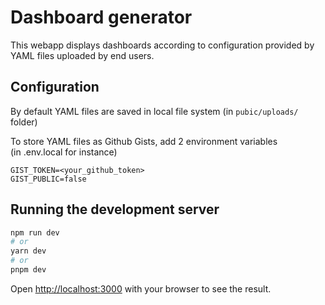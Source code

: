 # Dashboard generator

This webapp displays dashboards according to configuration
provided by YAML files uploaded by end users.

## Configuration

By default YAML files are saved in local file system (in `pubic/uploads/` folder)

To store YAML files as Github Gists, add 2 environment variables  
(in .env.local for instance)

```
GIST_TOKEN=<your_github_token>
GIST_PUBLIC=false
```

## Running the development server

```bash
npm run dev
# or
yarn dev
# or
pnpm dev
```

Open [http://localhost:3000](http://localhost:3000) with your browser to see the result.

